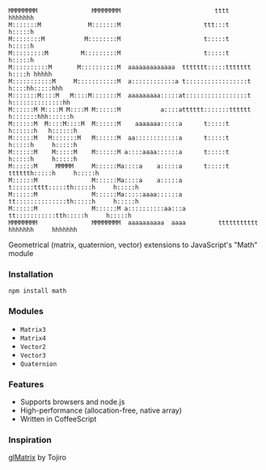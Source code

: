     MMMMMMMM               MMMMMMMM                          tttt         hhhhhhh             
    M:::::::M             M:::::::M                       ttt:::t         h:::::h             
    M::::::::M           M::::::::M                       t:::::t         h:::::h             
    M:::::::::M         M:::::::::M                       t:::::t         h:::::h             
    M::::::::::M       M::::::::::M  aaaaaaaaaaaaa  ttttttt:::::ttttttt    h::::h hhhhh       
    M:::::::::::M     M:::::::::::M  a::::::::::::a t:::::::::::::::::t    h::::hh:::::hhh    
    M:::::::M::::M   M::::M:::::::M  aaaaaaaaa:::::at:::::::::::::::::t    h::::::::::::::hh  
    M::::::M M::::M M::::M M::::::M           a::::atttttt:::::::tttttt    h:::::::hhh::::::h 
    M::::::M  M::::M::::M  M::::::M    aaaaaaa:::::a      t:::::t          h::::::h   h::::::h
    M::::::M   M:::::::M   M::::::M  aa::::::::::::a      t:::::t          h:::::h     h:::::h
    M::::::M    M:::::M    M::::::M a::::aaaa::::::a      t:::::t          h:::::h     h:::::h
    M::::::M     MMMMM     M::::::Ma::::a    a:::::a      t:::::t    tttttth:::::h     h:::::h
    M::::::M               M::::::Ma::::a    a:::::a      t::::::tttt:::::th:::::h     h:::::h
    M::::::M               M::::::Ma:::::aaaa::::::a      tt::::::::::::::th:::::h     h:::::h
    M::::::M               M::::::M a::::::::::aa:::a       tt:::::::::::tth:::::h     h:::::h
    MMMMMMMM               MMMMMMMM  aaaaaaaaaa  aaaa         ttttttttttt  hhhhhhh     hhhhhhh

Geometrical (matrix, quaternion, vector) extensions to JavaScript's "Math" module

### Installation
`npm install math`

### Modules

* `Matrix3`
* `Matrix4`
* `Vector2`
* `Vector3`
* `Quaternion`

### Features

* Supports browsers and node.js
* High-performance (allocation-free, native array)
* Written in CoffeeScript

### Inspiration
  [glMatrix](http://code.google.com/p/glmatrix/) by Tojiro